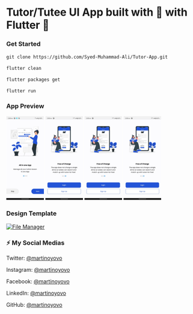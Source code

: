 #  Tutor/Tutee UI App  built with 💙 with Flutter 🎯
### Get Started

```shell
git clone https://github.com/Syed-Muhammad-Ali/Tutor-App.git
```
```shell
flutter clean
```
```shell
flutter packages get
```
```shell
flutter run
```

### App Preview


 <img src="https://github.com/Syed-Muhammad-Ali/Tutor-App/blob/main/Screenshot/pic%201.jpeg" width="100">  <img src="https://github.com/Syed-Muhammad-Ali/Tutor-App/blob/main/Screenshot/pic%202.jpeg" width="100"> <img src="https://github.com/Syed-Muhammad-Ali/Tutor-App/blob/main/Screenshot/pic%202.jpeg" width="100">  <img src="https://github.com/Syed-Muhammad-Ali/Tutor-App/blob/main/Screenshot/pic%202.jpeg" width="100"> 

### Design Template
<a href="https://www.figma.com/file/GTvFX0Bx5ErSEgN2FsGRJD/File-Manager-(Community)?node-id=27%3A8" target="_blank"><img src="https://github.com/martinoyovo/file-manager/blob/main/screenshots/thecover.png" alt="File Manager" width="60%" /></a>

### ⚡️ My Social Medias

Twitter: [@martinoyovo](https://twitter.com/martinoyovo)

Instagram: [@martinoyovo](https://instagram.com/martinoyovo)

Facebook: [@martinoyovo](https://www.facebook.com/yovo.martino)

LinkedIn: [@martinoyovo](https://linkedin.com/in/martino-yovo)

GitHub: [@martinoyovo](https://github.com/martinoyovo)
